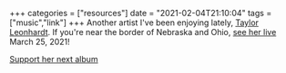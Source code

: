 +++
categories = ["resources"]
date = "2021-02-04T21:10:04"
tags = ["music","link"]
+++
Another artist I've been enjoying lately, [Taylor Leonhardt](https://www.taylorleonhardt.com/welcome). If you're near the border of Nebraska and Ohio, [see her live](https://www.bandsintown.com/e/1020866949) March 25, 2021!

[Support her next album](https://www.kickstarter.com/projects/taylorleonhardt/taylor-leonhardt-the-new-album)
               
